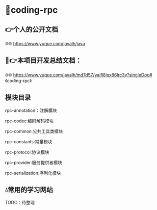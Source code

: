 # 🐬coding-rpc

## 👉个人的公开文档
🌐🌐 https://www.yuque.com/javalh/java

## 🎉👉本项目开发总结文档：
🌐🌐 https://www.yuque.com/javalh/md7d57/yaifl8lpx86lrc3v?singleDoc# 《coding-rpc》


## 模块目录

rpc-annotation：注解模块

rpc-codec:编码解码模块

rpc-common:公共工具类模块

rpc-constants:常量模块

rpc-protocol:协议模块

rpc-provider:服务提供者模块

rpc-serialization:序列化模块

## 💧常用的学习网站
TODO：待整理